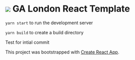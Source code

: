# ![](https://ga-dash.s3.amazonaws.com/production/assets/logo-9f88ae6c9c3871690e33280fcf557f33.png) GA London React Template

`yarn start` to run the development server

`yarn build` to create a build directory

Test for intial commit

This project was bootstrapped with [Create React App](https://github.com/facebook/create-react-app).


